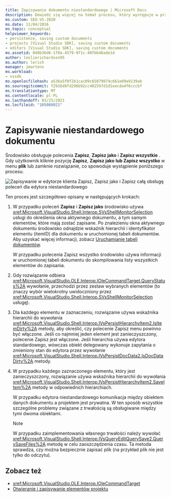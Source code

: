 ```yaml
---
title: Zapisywanie dokumentu niestandardowego | Microsoft Docs
description: Dowiedz się więcej na temat procesu, który występuje w przypadku dokumentu niestandardowego dla typu projektu, który można dodać do środowiska IDE programu Visual Studio.
ms.custom: SEO-VS-2020
ms.date: 11/04/2016
ms.topic: conceptual
helpviewer_keywords:
- persistence, saving custom documents
- projects [Visual Studio SDK], saving custom documents
- editors [Visual Studio SDK], saving custom documents
ms.assetid: 040b36d6-1f0a-4579-971c-40fbb46ade1d
author: leslierichardson95
ms.author: lerich
manager: jmartens
ms.workload:
- vssdk
ms.openlocfilehash: a536a5f0f2b1cac09c65079974c661e09e9139ab
ms.sourcegitcommit: f2916d8fd296b92cc402597d1d1eecda4f6cccbf
ms.translationtype: MT
ms.contentlocale: pl-PL
ms.lasthandoff: 03/25/2021
ms.locfileid: "105080921"
---
```

# <a name="saving-a-custom-document"></a>Zapisywanie niestandardowego dokumentu
Środowisko obsługuje polecenia **Zapisz**, **Zapisz jako** i **Zapisz wszystkie** . Gdy użytkownik kliknie pozycję **Zapisz**, **Zapisz jako** **lub Zapisz wszystko** w menu **plik** lub zamknie rozwiązanie, co spowoduje wystąpienie poniższego procesu.

 ![Zapisywanie w edytorze klienta](../../extensibility/internals/media/private.gif "Prywatny") Zapisz, Zapisz jako i Zapisz całą obsługę poleceń dla edytora niestandardowego

 Ten proces jest szczegółowo opisany w następujących krokach:

1. W przypadku poleceń **Zapisz** i **Zapisz jako** środowisko używa <xref:Microsoft.VisualStudio.Shell.Interop.SVsShellMonitorSelection> usługi do określenia okna aktywnego dokumentu, a tym samym elementów, które mają zostać zapisane. Po znalezieniu okna aktywnego dokumentu środowisko odnajdzie wskaźnik hierarchii i identyfikator elementu (itemID) dla dokumentu w uruchomionej tabeli dokumentów. Aby uzyskać więcej informacji, zobacz [Uruchamianie tabeli dokumentów](../../extensibility/internals/running-document-table.md).

     W przypadku polecenia Zapisz wszystko środowisko używa informacji w uruchomionej tabeli dokumentu do skompilowania listy wszystkich elementów do zapisania.

2. Gdy rozwiązanie odbiera <xref:Microsoft.VisualStudio.OLE.Interop.IOleCommandTarget.QueryStatus%2A> wywołanie, przechodzi przez zestaw wybranych elementów (to znaczy wybór wielokrotny uwidoczniony przez <xref:Microsoft.VisualStudio.Shell.Interop.SVsShellMonitorSelection> usługę).

3. Dla każdego elementu w zaznaczeniu, rozwiązanie używa wskaźnika hierarchii do wywołania <xref:Microsoft.VisualStudio.Shell.Interop.IVsPersistHierarchyItem2.IsItemDirty%2A> metody, aby określić, czy polecenie Zapisz menu powinno być włączone. Jeśli co najmniej jeden element jest zanieczyszczony, polecenie Zapisz jest włączone. Jeśli hierarchia używa edytora standardowego, wówczas obiekt delegowany wykonuje zapytania o zmieniony stan do edytora przez wywołanie <xref:Microsoft.VisualStudio.Shell.Interop.IVsPersistDocData2.IsDocDataDirty%2A> metody.

4. W przypadku każdego zaznaczonego elementu, który jest zanieczyszczony, rozwiązanie używa wskaźnika hierarchii do wywołania <xref:Microsoft.VisualStudio.Shell.Interop.IVsPersistHierarchyItem2.SaveItem%2A> metody w odpowiednich hierarchiach.

     W przypadku edytora niestandardowego komunikacja między obiektem danych dokumentu a projektem jest prywatna. W ten sposób wszystkie szczególne problemy związane z trwałością są obsługiwane między tymi dwoma obiektami.

    > [!NOTE]
    > W przypadku zaimplementowania własnego trwałości należy wywołać <xref:Microsoft.VisualStudio.Shell.Interop.IVsQueryEditQuerySave2.QuerySaveFiles%2A> metodę w celu zaoszczędzenia czasu. Ta metoda sprawdza, czy można bezpiecznie zapisać plik (na przykład plik nie jest tylko do odczytu).

## <a name="see-also"></a>Zobacz też
- <xref:Microsoft.VisualStudio.OLE.Interop.IOleCommandTarget>
- [Otwieranie i zapisywanie elementów projektu](../../extensibility/internals/opening-and-saving-project-items.md)
